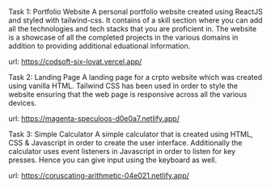 Task 1: Portfolio Website
A personal portfolio website created using ReactJS and styled with tailwind-css.
It contains of a skill section where you can add all the technologies and tech stacks that you are proficient in.
The website is a showcase of all the completed projects in the various domains in addition to providing additional eduational information.

url: https://codsoft-six-lovat.vercel.app/

Task 2: Landing Page
A landing page for a crpto website which was created using vanilla HTML.
Tailwind CSS has been used in order to style the website ensuring that the web page is responsive across all the various devices.

url: https://magenta-speculoos-d0e0a7.netlify.app/


Task 3: Simple Calculator
A simple calculator that is created using HTML, CSS & Javascript in order to create the user interface.
Additionally the calculator uses event listeners in Javascript in order to listen for key presses.
Hence you can give input using the keyboard as well.

url: https://coruscating-arithmetic-04e021.netlify.app/
